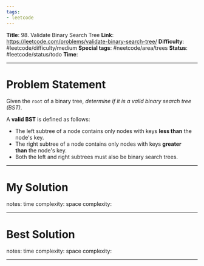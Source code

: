 ```yaml
---
tags:
- leetcode
---
```

**Title**: 98. Validate Binary Search Tree
**Link**: https://leetcode.com/problems/validate-binary-search-tree/
**Difficulty**: #leetcode/difficulty/medium 
**Special tags**: #neetcode/area/trees 
**Status**: #leetcode/status/todo 
**Time**: 

---
# Problem Statement
Given the `root` of a binary tree, _determine if it is a valid binary search tree (BST)_.

A **valid BST** is defined as follows:

-   The left subtree of a node contains only nodes with keys **less than** the node's key.
-   The right subtree of a node contains only nodes with keys **greater than** the node's key.
-   Both the left and right subtrees must also be binary search trees.

---
# My Solution

notes: 
time complexity: 
space complexity: 

---
# Best Solution

notes: 
time complexity: 
space complexity: 

---

